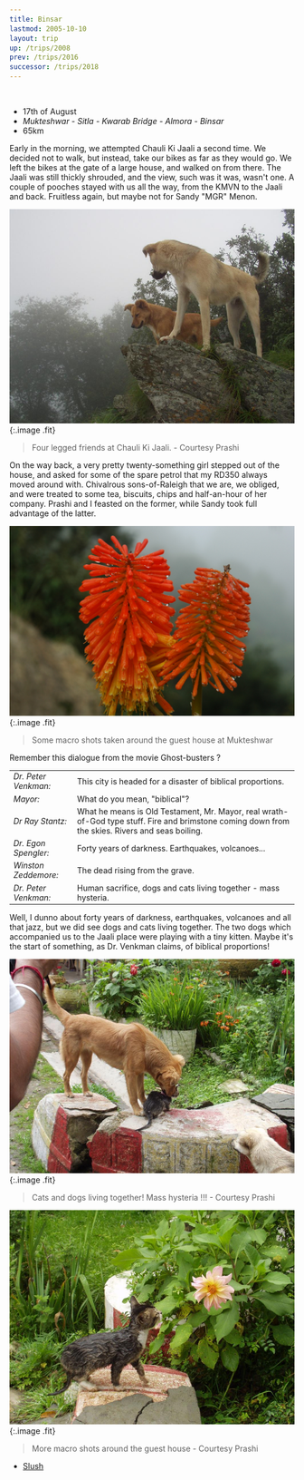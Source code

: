 ```yaml
---
title: Binsar
lastmod: 2005-10-10
layout: trip
up: /trips/2008
prev: /trips/2016
successor: /trips/2018
---
```


&nbsp;

- 17th of August
- _Mukteshwar - Sitla - Kwarab Bridge - Almora - Binsar_
- 65km


Early in the morning, we attempted Chauli Ki Jaali a second             time. We decided not to walk, but instead, take our bikes as far             as they would go. We left the bikes at the gate of a large             house, and walked on from there. The Jaali was still thickly             shrouded, and the view, such was it was, wasn't one. A couple of             pooches stayed with us all the way, from the KMVN to the Jaali             and back. Fruitless again, but maybe not for Sandy &quot;MGR&quot; Menon.

![P1010038.JPG](/images/photos/P1010038.JPG 'P1010038.JPG'){:.image .fit}

>  Four legged friends at Chauli Ki Jaali. -             Courtesy Prashi 

On the way back, a very pretty twenty-something girl stepped             out of the house, and asked for some of the spare petrol that my             RD350 always moved around with. Chivalrous sons-of-Raleigh that             we are, we obliged, and were treated to some tea, biscuits,             chips and half-an-hour of her company. Prashi and I feasted on 			the former, while Sandy took full advantage of the latter.

![DSC_0058.JPG](/images/photos/DSC_0058.JPG 'DSC_0058.JPG'){:.image .fit}

>  Some macro shots taken around the guest house at             Mukteshwar 

Remember this dialogue from the movie Ghost-busters ?

| | |
|:---|:---|
| _Dr. Peter Venkman:_ | This city is headed for a disaster of biblical                   proportions. |
| _Mayor:_ | What do you mean, &quot;biblical&quot;? |
| _Dr Ray Stantz:_ |What he means is Old Testament, Mr. Mayor, real                   wrath-of-God type stuff. Fire and brimstone coming down                   from the skies. Rivers and seas boiling. |
| _Dr. Egon Spengler:_ | Forty years of darkness. Earthquakes, volcanoes... |
| _Winston Zeddemore:_ | The dead rising from the grave. |
| _Dr. Peter Venkman:_ | Human sacrifice, dogs and cats living together - mass                   hysteria. |

Well, I dunno about forty years of darkness, earthquakes,             volcanoes and all that jazz, but we did see dogs and cats living             together. The two dogs which accompanied us to the Jaali place             were playing with a tiny kitten. Maybe it's the start of             something, as Dr. Venkman claims, of biblical proportions!

![P1010048.JPG](/images/photos/P1010048.JPG 'P1010048.JPG'){:.image .fit}

>  Cats and dogs living together! Mass hysteria !!!             - Courtesy Prashi 

![P1010046.JPG](/images/photos/P1010046.JPG 'P1010046.JPG'){:.image .fit}

>  More macro shots around the guest house -             Courtesy Prashi 


* [Slush](/trips/2018/)
